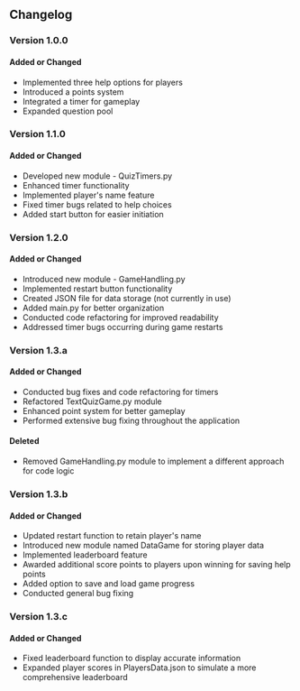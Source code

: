 ## Changelog

### Version 1.0.0
#### Added or Changed
- Implemented three help options for players
- Introduced a points system
- Integrated a timer for gameplay
- Expanded question pool

### Version 1.1.0
#### Added or Changed
- Developed new module - QuizTimers.py
- Enhanced timer functionality
- Implemented player's name feature
- Fixed timer bugs related to help choices
- Added start button for easier initiation

### Version 1.2.0
#### Added or Changed
- Introduced new module - GameHandling.py
- Implemented restart button functionality
- Created JSON file for data storage (not currently in use)
- Added main.py for better organization
- Conducted code refactoring for improved readability
- Addressed timer bugs occurring during game restarts

### Version 1.3.a
#### Added or Changed
- Conducted bug fixes and code refactoring for timers
- Refactored TextQuizGame.py module
- Enhanced point system for better gameplay
- Performed extensive bug fixing throughout the application

#### Deleted
- Removed GameHandling.py module to implement a different approach for code logic

### Version 1.3.b
#### Added or Changed
- Updated restart function to retain player's name
- Introduced new module named DataGame for storing player data
- Implemented leaderboard feature
- Awarded additional score points to players upon winning for saving help points
- Added option to save and load game progress
- Conducted general bug fixing

### Version 1.3.c
#### Added or Changed
- Fixed leaderboard function to display accurate information
- Expanded player scores in PlayersData.json to simulate a more comprehensive leaderboard
